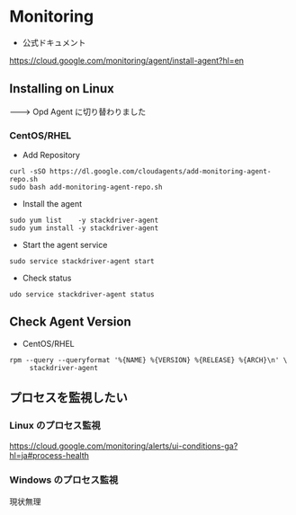 # Monitoring

+ 公式ドキュメント

https://cloud.google.com/monitoring/agent/install-agent?hl=en

## Installing on Linux

---> Opd Agent に切り替わりました

### CentOS/RHEL

+ Add Repository

```
curl -sSO https://dl.google.com/cloudagents/add-monitoring-agent-repo.sh
sudo bash add-monitoring-agent-repo.sh
```

+ Install the agent

```
sudo yum list    -y stackdriver-agent
sudo yum install -y stackdriver-agent
```

+ Start the agent service

```
sudo service stackdriver-agent start
```

+ Check status

```
udo service stackdriver-agent status
```

## Check Agent Version

+ CentOS/RHEL

```
rpm --query --queryformat '%{NAME} %{VERSION} %{RELEASE} %{ARCH}\n' \
     stackdriver-agent
```

## プロセスを監視したい

### Linux のプロセス監視

https://cloud.google.com/monitoring/alerts/ui-conditions-ga?hl=ja#process-health

### Windows のプロセス監視

現状無理
